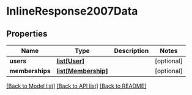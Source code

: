 # InlineResponse2007Data

## Properties
Name | Type | Description | Notes
------------ | ------------- | ------------- | -------------
**users** | [**list[User]**](User.md) |  | [optional] 
**memberships** | [**list[Membership]**](Membership.md) |  | [optional] 

[[Back to Model list]](../README.md#documentation-for-models) [[Back to API list]](../README.md#documentation-for-api-endpoints) [[Back to README]](../README.md)

